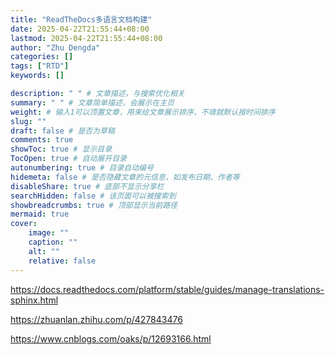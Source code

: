 ```yaml
---
title: "ReadTheDocs多语言文档构建"
date: 2025-04-22T21:55:44+08:00
lastmod: 2025-04-22T21:55:44+08:00
author: "Zhu Dengda"
categories: []
tags: ["RTD"]
keywords: []

description: " " # 文章描述，与搜索优化相关
summary: " " # 文章简单描述，会展示在主页
weight: # 输入1可以顶置文章，用来给文章展示排序，不填就默认按时间排序
slug: ""
draft: false # 是否为草稿
comments: true
showToc: true # 显示目录
TocOpen: true # 自动展开目录
autonumbering: true # 目录自动编号
hidemeta: false # 是否隐藏文章的元信息，如发布日期、作者等
disableShare: true # 底部不显示分享栏
searchHidden: false # 该页面可以被搜索到
showbreadcrumbs: true # 顶部显示当前路径
mermaid: true
cover:
    image: ""
    caption: ""
    alt: ""
    relative: false
---
```

https://docs.readthedocs.com/platform/stable/guides/manage-translations-sphinx.html

https://zhuanlan.zhihu.com/p/427843476

https://www.cnblogs.com/oaks/p/12693166.html
